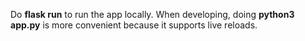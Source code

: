 Do **flask run** to run the app locally.
When developing, doing **python3 app.py** is more convenient because it supports live reloads.